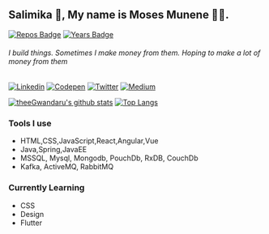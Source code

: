 ## Salimika 👋, My name is Moses Munene 🧑‍💻.

[![Repos Badge](https://badges.pufler.dev/repos/theeGwandaru)](https://badges.pufler.dev)  [![Years Badge](https://badges.pufler.dev/years/theeGwandaru)](https://badges.pufler.dev)

###### I build things. Sometimes I make money from them. Hoping to make a lot of money from them 



[![Linkedin](https://img.shields.io/badge/LinkedIn-blue.svg?style=for-the-badge&logo=linkedin)](https://www.linkedin.com/in/moses-munene-43844174/)
[![Codepen](https://img.shields.io/badge/Codepen-green.svg?style=for-the-badge&logo=codepen)](https://codepen.io/theeGwandaru)
[![Twitter](https://img.shields.io/badge/Twitter-skyblue.svg?style=for-the-badge&logo=twitter)](https://twitter.com/MosesGwandaru)
[![Medium](https://img.shields.io/badge/medium-black.svg?style=for-the-badge&logo=medium)](https://medium.com/@Ndazi)

[![theeGwandaru's github stats](https://github-readme-stats.vercel.app/api?username=theeGwandaru&count_private=true&show_icons=true&theme=nightowl)](https://github.com/theeGwandaru/)  [![Top Langs](https://github-readme-stats.vercel.app/api/top-langs/?username=theeGwandaru&layout=compact&count_private=true)](https://github.com/theeGwandaru/)

### Tools I use
 - HTML,CSS,JavaScript,React,Angular,Vue
 - Java,Spring,JavaEE
 - MSSQL, Mysql, Mongodb, PouchDb, RxDB, CouchDb
 - Kafka, ActiveMQ, RabbitMQ 

### Currently Learning
- CSS
- Design
- Flutter
